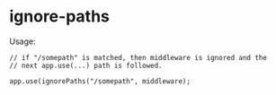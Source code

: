 # ignore-paths

Usage:



```
// if "/somepath" is matched, then middleware is ignored and the
// next app.use(...) path is followed.

app.use(ignorePaths("/somepath", middleware);

```

